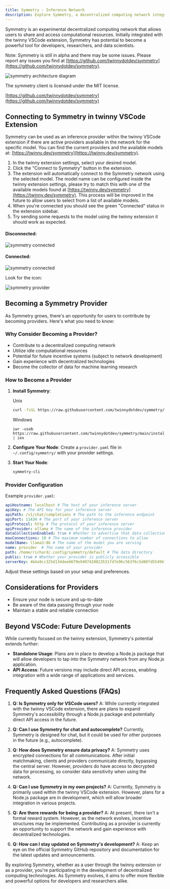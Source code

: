 ```yaml
---
title: Symmetry - Inference Network
description: Explore Symmetry, a decentralized computing network integrated with twinny VSCode extension and beyond.
---
```


Symmetry is an experimental decentralized computing network that allows users to share and access computational resources. Initially integrated with the twinny VSCode extension, Symmetry has potential to become a powerful tool for developers, researchers, and data scientists.

Note: Symmetry is still in alpha and there may be some issues. Please report any issues you find at [https://github.com/twinnydotdev/symmetry](https://github.com/twinnydotdev/symmetry).

![symmetry architecture diagram](../../../assets/symmetry-architecture.png)

The symmetry client is licensed under the MIT license.

[https://github.com/twinnydotdev/symmetry](https://github.com/twinnydotdev/symmetry)


## Connecting to Symmetry in twinny VSCode Extension

Symmetry can be used as an inference provider within the twinny VSCode extension if there are active providers available in the network for the specific model.  You can find the current providers and the available models at: [https://twinny.dev/symmetry](https://twinny.dev/symmetry).

1. In the twinny extension settings, select your desired model.
2. Click the "Connect to Symmetry" button in the extension.
3. The extension will automatically connect to the Symmetry network using the selected model. The model name can be configured inside the twinny extension settings, please try to match this with one of the available models found at [https://twinny.dev/symmetry](https://twinny.dev/symmetry). This process will be improved in the future to allow users to select from a list of available models.
4. When you're connected you should see the green "Connected" status in the extension sidebar.
5. Try sending some requests to the model using the twinny extension it should work as expected.

#### Disconnected:
![symmetry connected](../../../assets/symmetry_disconnected.png)

#### Connected:
![symmetry connected](../../../assets/symmetry_connected.png)

Look for the icon:

![symmetry provider](../../../assets/symmetry_provider.png)

## Becoming a Symmetry Provider

As Symmetry grows, there's an opportunity for users to contribute by becoming providers. Here's what you need to know:

### Why Consider Becoming a Provider?

- Contribute to a decentralized computing network
- Utilize idle computational resources
- Potential for future incentive systems (subject to network development)
- Gain experience with decentralized technologies
- Become the collector of data for machine learning research 

### How to Become a Provider

1. **Install Symmetry**:

   Unix
   ```bash
   curl -fsSL https://raw.githubusercontent.com/twinnydotdev/symmetry/main/install.sh | sh
   ```

   Windows
   ```
   iwr -useb https://raw.githubusercontent.com/twinnydotdev/symmetry/main/install.ps1 | iex
   ```

2. **Configure Your Node**:
   Create a `provider.yaml` file in `~/.config/symmetry/` with your provider settings.

3. **Start Your Node**:
   ```bash
   symmetry-cli
   ```

### Provider Configuration

Example `provider.yaml`:

```yaml
apiHostname: localhost # The host of your inference server
apiKey: # The API key for your inference server
apiPath: /v1/chat/completions # The path to the inference endpoint
apiPort: 11434 # The port of your inference server
apiProtocol: http # The protocol of your inference server
apiProvider: ollama # The name of the inference provider
dataCollectionEnabled: true # Whether to advertise that data collection is enabled
maxConnections: 10 # The maximum number of connections to allow
modelName: llama3:8b # The name of the model you are serving
name: provider  # The name of your provider
path: /home/richard/.config/symmetry/default # The data directory
public: true # Whether your provider is publicly accessible
serverKey: 4b4a9cc325d134dee6679e9407420023531fd7e96c563f6c5d00fd5549b77435 # The symmetry server key which handles provider messages
```

Adjust these settings based on your setup and preferences.

## Considerations for Providers

- Ensure your node is secure and up-to-date
- Be aware of the data passing through your node
- Maintain a stable and reliable connection

## Beyond VSCode: Future Developments

While currently focused on the twinny extension, Symmetry's potential extends further:

- **Standalone Usage**: Plans are in place to develop a Node.js package that will allow developers to tap into the Symmetry network from any Node.js application.
- **API Access**: Future versions may include direct API access, enabling integration with a wide range of applications and services.

## Frequently Asked Questions (FAQs)

1. **Q: Is Symmetry only for VSCode users?**
   A: While currently integrated with the twinny VSCode extension, there are plans to expand Symmetry's accessibility through a Node.js package and potentially direct API access in the future.

2. **Q: Can I use Symmetry for chat and autocomplete?**
   Currently, Symmetry is designed for chat, but it could be used for other purposes in the future (e.g., autocomplete).

3. **Q: How does Symmetry ensure data privacy?**
   A: Symmetry uses encrypted connections for all communications. After initial matchmaking, clients and providers communicate directly, bypassing the central server. However, providers do have access to decrypted data for processing, so consider data sensitivity when using the network.

4. **Q: Can I use Symmetry in my own projects?**
   A: Currently, Symmetry is primarily used within the twinny VSCode extension. However, plans for a Node.js package are in development, which will allow broader integration in various projects.

5. **Q: Are there rewards for being a provider?**
   A: At present, there isn't a formal reward system. However, as the network evolves, incentive structures may be implemented. Contributing as a provider is currently an opportunity to support the network and gain experience with decentralized technologies.

6. **Q: How can I stay updated on Symmetry's development?**
   A: Keep an eye on the official Symmetry GitHub repository and documentation for the latest updates and announcements.

By exploring Symmetry, whether as a user through the twinny extension or as a provider, you're participating in the development of decentralized computing technologies. As Symmetry evolves, it aims to offer more flexible and powerful options for developers and researchers alike.